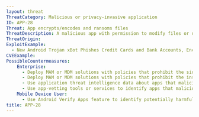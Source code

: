 ```yaml
---
layout: threat
ThreatCategory: Malicious or privacy-invasive application
ID: APP-28
Threat: App encrypts/encodes and ransoms files
ThreatDescription: A malicious app with permission to modify files or data stored in shared locations, such as external media or contacts could potentially overwrite an original file or data object with an encoded or encrypted one. The attacker could then demand some form of payment in exchange for returning randomed data to a usable state.
ThreatOrigin:
ExploitExample:
  - New Android Trojan xBot Phishes Credit Cards and Bank Accounts, Encrypts Devices for Ransom [^96]
CVEExample:
PossibleCountermeasures:
    Enterprise:
      - Deploy MAM or MDM solutions with policies that prohibit the side-loading of apps, which may bypass security checks on the app.
      - Deploy MAM or MDM solutions with policies that prohibit the installation of apps from 3rd party (unofficial) app stores.
      - Use application threat intelligence data about apps that maliciously encrypt user data.
      - Use app-vetting tools or services to identify apps that maliciously encrypt user data.
    Mobile Device User:
      - Use Android Verify Apps feature to identify potentially harmful apps.
title: APP-28
---
```

